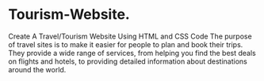 # Tourism-Website.
Create A Travel/Tourism Website Using HTML and CSS Code
The purpose of travel sites is to make it easier for people to plan and book their trips.
They provide a wide range of services, from helping you find the best deals on flights and hotels, to providing detailed information about destinations around the world.
